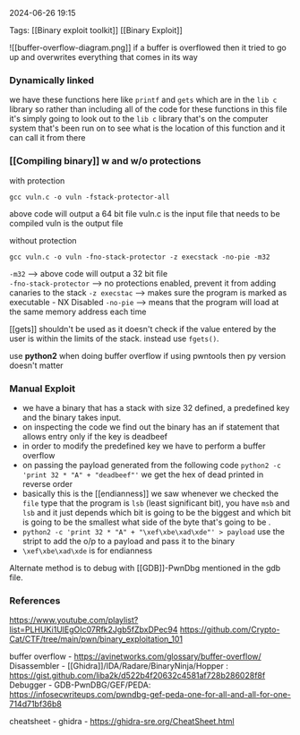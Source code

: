 
2024-06-26 19:15

Tags: [[Binary exploit toolkit]] [[Binary Exploit]]

![[buffer-overflow-diagram.png]]
if a buffer is overflowed then it tried to go up and overwrites everything that comes in its way
### Dynamically linked 

we have these functions here like `printf` and `gets` which are in the `lib c` library so rather than including all of the code for these functions in this file it's simply going to look out to the `lib c` library that's on the computer system that's been run on to see what is the location of this function and it can call it from there
### [[Compiling binary]] w and w/o protections

with protection 
```
gcc vuln.c -o vuln -fstack-protector-all
```
above code will output a 64 bit file 
vuln.c is the input file that needs to be compiled 
vuln is the output file 

without protection
```
gcc vuln.c -o vuln -fno-stack-protector -z execstack -no-pie -m32
```
`-m32` --> above code will output a 32 bit file  
`-fno-stack-protector` --> no protections enabled, prevent it from adding canaries to the stack
`-z execstac` --> makes sure the program is marked as executable - NX Disabled 
`-no-pie` --> means that the program will load at the same memory address each time

[[gets]] shouldn't be used as it doesn't check if the value entered by the user is within the limits of the stack. instead use `fgets()`. 

use **python2** when doing buffer overflow if using pwntools then py version doesn't matter
### Manual Exploit 

- we have a binary that has a stack with size 32 defined, a predefined key and the binary takes input. 
- on inspecting the code we find out the binary has an if statement that allows entry only if the key is deadbeef
- in order to modify the predefined key we have to perform a buffer overflow 
- on passing the payload generated from the following code `python2 -c 'print 32 * "A" + "deadbeef"'` we get the hex of dead printed in reverse order
- basically this is the [[endianness]] we saw whenever we checked the `file` type that the program is `lsb` (least significant bit), you have `msb` and `lsb` and it just depends which bit is going to be the biggest and which bit is going to be the smallest what side of the byte that's going to be .
- `python2 -c 'print 32 * "A" + "\xef\xbe\xad\xde"' > payload` use the stript to add the o/p to a payload and pass it to the binary    
- `\xef\xbe\xad\xde` is for endianness 

Alternate method is to debug with [[GDB]]-PwnDbg mentioned in the gdb file.

### References
https://www.youtube.com/playlist?list=PLHUKi1UlEgOIc07Rfk2Jgb5fZbxDPec94
https://github.com/Crypto-Cat/CTF/tree/main/pwn/binary_exploitation_101

buffer overflow - https://avinetworks.com/glossary/buffer-overflow/
Disassembler - [[Ghidra]]/IDA/Radare/BinaryNinja/Hopper : https://gist.github.com/liba2k/d522b4f20632c4581af728b286028f8f
Debugger - GDB-PwnDBG/GEF/PEDA: https://infosecwriteups.com/pwndbg-gef-peda-one-for-all-and-all-for-one-714d71bf36b8

cheatsheet - 
ghidra - https://ghidra-sre.org/CheatSheet.html
